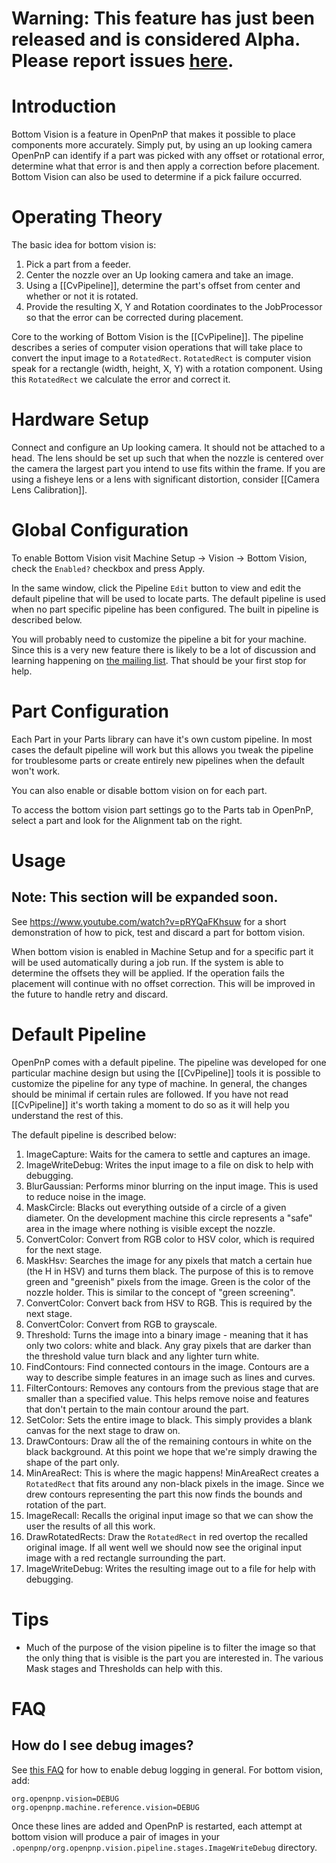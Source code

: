 # Warning: This feature has just been released and is considered Alpha. Please report issues [here](https://github.com/openpnp/openpnp/issues).

# Introduction

Bottom Vision is a feature in OpenPnP that makes it possible to place components more accurately. Simply put, by using an up looking camera OpenPnP can identify if a part was picked with any offset or rotational error, determine what that error is and then apply a correction before placement. Bottom Vision can also be used to determine if a pick failure occurred.

# Operating Theory

The basic idea for bottom vision is:

1. Pick a part from a feeder.
2. Center the nozzle over an Up looking camera and take an image.
3. Using a [[CvPipeline]], determine the part's offset from center and whether or not it is rotated.
4. Provide the resulting X, Y and Rotation coordinates to the JobProcessor so that the error can be corrected during placement.

Core to the working of Bottom Vision is the [[CvPipeline]]. The pipeline describes a series of computer vision operations that will take place to convert the input image to a `RotatedRect`. `RotatedRect` is computer vision speak for a rectangle (width, height, X, Y) with a rotation component. Using this `RotatedRect` we calculate the error and correct it.

# Hardware Setup

Connect and configure an Up looking camera. It should not be attached to a head. The lens should be set up such that when the nozzle is centered over the camera the largest part you intend to use fits within the frame. If you are using a fisheye lens or a lens with significant distortion, consider [[Camera Lens Calibration]].

# Global Configuration

To enable Bottom Vision visit Machine Setup -> Vision -> Bottom Vision, check the `Enabled?` checkbox and press Apply.

In the same window, click the Pipeline `Edit` button to view and edit the default pipeline that will be used to locate parts. The default pipeline is used when no part specific pipeline has been configured. The built in pipeline is described below.

You will probably need to customize the pipeline a bit for your machine. Since this is a very new feature there is likely to be a lot of discussion and learning happening on [the mailing list](http://groups.google.com/group/openpnp). That should be your first stop for help.

# Part Configuration

Each Part in your Parts library can have it's own custom pipeline. In most cases the default pipeline will work but this allows you tweak the pipeline for troublesome parts or create entirely new pipelines when the default won't work.

You can also enable or disable bottom vision on for each part.

To access the bottom vision part settings go to the Parts tab in OpenPnP, select a part and look for the Alignment tab on the right.

# Usage

## Note: This section will be expanded soon.

See https://www.youtube.com/watch?v=pRYQaFKhsuw for a short demonstration of how to pick, test and discard a part for bottom vision.

When bottom vision is enabled in Machine Setup and for a specific part it will be used automatically during a job run. If the system is able to determine the offsets they will be applied. If the operation fails the placement will continue with no offset correction. This will be improved in the future to handle retry and discard.

# Default Pipeline

OpenPnP comes with a default pipeline. The pipeline was developed for one particular machine design but using the [[CvPipeline]] tools it is possible to customize the pipeline for any type of machine. In general, the changes should be minimal if certain rules are followed. If you have not read [[CvPipeline]] it's worth taking a moment to do so as it will help you understand the rest of this.

The default pipeline is described below:

1. ImageCapture: Waits for the camera to settle and captures an image.
2. ImageWriteDebug: Writes the input image to a file on disk to help with debugging.
3. BlurGaussian: Performs minor blurring on the input image. This is used to reduce noise in the image.
4. MaskCircle: Blacks out everything outside of a circle of a given diameter. On the development machine this circle represents a "safe" area in the image where nothing is visible except the nozzle.
5. ConvertColor: Convert from RGB color to HSV color, which is required for the next stage.
6. MaskHsv: Searches the image for any pixels that match a certain hue (the H in HSV) and turns them black. The purpose of this is to remove green and "greenish" pixels from the image. Green is the color of the nozzle holder. This is similar to the concept of "green screening".
7. ConvertColor: Convert back from HSV to RGB. This is required by the next stage.
8. ConvertColor: Convert from RGB to grayscale.
9. Threshold: Turns the image into a binary image - meaning that it has only two colors: white and black. Any gray pixels that are darker than the threshold value turn black and any lighter turn white.
10. FindContours: Find connected contours in the image. Contours are a way to describe simple features in an image such as lines and curves.
11. FilterContours: Removes any contours from the previous stage that are smaller than a specified value. This helps remove noise and features that don't pertain to the main contour around the part.
12. SetColor: Sets the entire image to black. This simply provides a blank canvas for the next stage to draw on.
13. DrawContours: Draw all the of the remaining contours in white on the black background. At this point we hope that we're simply drawing the shape of the part only.
14. MinAreaRect: This is where the magic happens! MinAreaRect creates a `RotatedRect` that fits around any non-black pixels in the image. Since we drew contours representing the part this now finds the bounds and rotation of the part.
15. ImageRecall: Recalls the original input image so that we can show the user the results of all this work.
16. DrawRotatedRects: Draw the `RotatedRect` in red overtop the recalled original image. If all went well we should now see the original input image with a red rectangle surrounding the part.
17. ImageWriteDebug: Writes the resulting image out to a file for help with debugging.

# Tips

* Much of the purpose of the vision pipeline is to filter the image so that the only thing that is visible is the part you are interested in. The various Mask stages and Thresholds can help with this.

# FAQ

## How do I see debug images?

See [this FAQ](https://github.com/openpnp/openpnp/wiki/FAQ#how-do-i-turn-on-debug-logging) for how to enable debug logging in general. For bottom vision, add:

```
org.openpnp.vision=DEBUG
org.openpnp.machine.reference.vision=DEBUG
```

Once these lines are added and OpenPnP is restarted, each attempt at bottom vision will produce a pair of images in your `.openpnp/org.openpnp.vision.pipeline.stages.ImageWriteDebug` directory.
